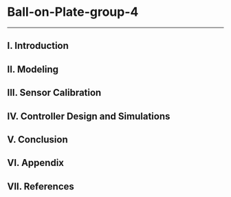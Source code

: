 # **Ball-on-Plate-group-4**
---
## **I.** Introduction
## **II.** Modeling
## **III.** Sensor Calibration
## **IV.** Controller Design and Simulations
## **V.** Conclusion
## **VI.** Appendix
## **VII.** References
